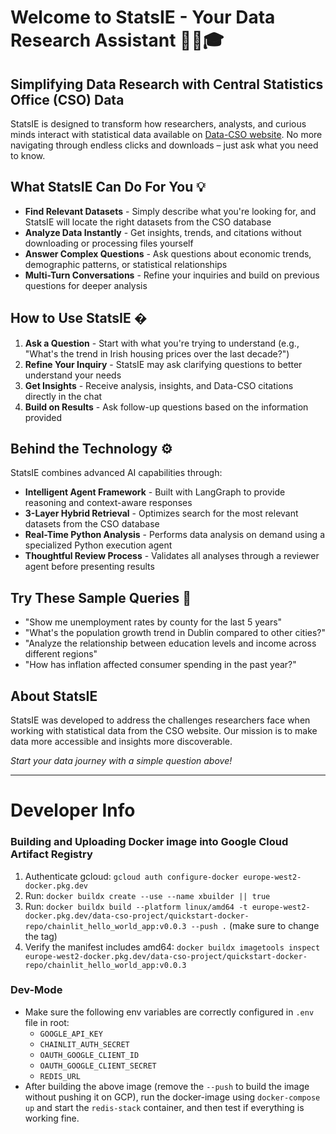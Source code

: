 # Welcome to StatsIE - Your Data Research Assistant 👩‍🎓🎓

## Simplifying Data Research with Central Statistics Office (CSO) Data

StatsIE is designed to transform how researchers, analysts, and curious minds interact with statistical data available on [Data-CSO website](www.data.cso.ie). No more navigating through endless clicks and downloads – just ask what you need to know.

## What StatsIE Can Do For You 💡

- **Find Relevant Datasets** - Simply describe what you're looking for, and StatsIE will locate the right datasets from the CSO database
- **Analyze Data Instantly** - Get insights, trends, and citations without downloading or processing files yourself
- **Answer Complex Questions** - Ask questions about economic trends, demographic patterns, or statistical relationships
- **Multi-Turn Conversations** - Refine your inquiries and build on previous questions for deeper analysis

## How to Use StatsIE �

1. **Ask a Question** - Start with what you're trying to understand (e.g., "What's the trend in Irish housing prices over the last decade?")
2. **Refine Your Inquiry** - StatsIE may ask clarifying questions to better understand your needs
3. **Get Insights** - Receive analysis, insights, and Data-CSO citations directly in the chat
4. **Build on Results** - Ask follow-up questions based on the information provided

## Behind the Technology ⚙️

StatsIE combines advanced AI capabilities through:

- **Intelligent Agent Framework** - Built with LangGraph to provide reasoning and context-aware responses
- **3-Layer Hybrid Retrieval** - Optimizes search for the most relevant datasets from the CSO database
- **Real-Time Python Analysis** - Performs data analysis on demand using a specialized Python execution agent
- **Thoughtful Review Process** - Validates all analyses through a reviewer agent before presenting results

## Try These Sample Queries 🚀

- "Show me unemployment rates by county for the last 5 years"
- "What's the population growth trend in Dublin compared to other cities?"
- "Analyze the relationship between education levels and income across different regions"
- "How has inflation affected consumer spending in the past year?"

## About StatsIE

StatsIE was developed to address the challenges researchers face when working with statistical data from the CSO website. Our mission is to make data more accessible and insights more discoverable.

*Start your data journey with a simple question above!*

___

# Developer Info
### Building and Uploading Docker image into Google Cloud Artifact Registry
1. Authenticate gcloud: `gcloud auth configure-docker europe-west2-docker.pkg.dev`
2. Run: `docker buildx create --use --name xbuilder || true`
3. Run: `docker buildx build --platform linux/amd64 -t europe-west2-docker.pkg.dev/data-cso-project/quickstart-docker-repo/chainlit_hello_world_app:v0.0.3 --push .` (make sure to change the tag)
4. Verify the manifest includes amd64: `docker buildx imagetools inspect europe-west2-docker.pkg.dev/data-cso-project/quickstart-docker-repo/chainlit_hello_world_app:v0.0.3`

### Dev-Mode
- Make sure the following env variables are correctly configured in `.env` file in root:
    - `GOOGLE_API_KEY`
    - `CHAINLIT_AUTH_SECRET`
    - `OAUTH_GOOGLE_CLIENT_ID`
    - `OAUTH_GOOGLE_CLIENT_SECRET`
    - `REDIS_URL`
- After building the above image (remove the `--push` to build the image without pushing it on GCP), run the docker-image using `docker-compose up` and start the `redis-stack` container, and then test if everything is working fine.
